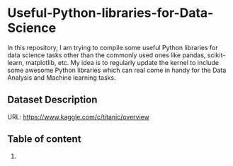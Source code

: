 # Useful-Python-libraries-for-Data-Science
In this repository, I am trying to compile some useful Python libraries for data science tasks other than the commonly used ones like pandas, scikit-learn, matplotlib, etc. My idea is to regularly update the kernel to include some awesome Python libraries which can real come in handy for the Data Analysis and Machine learning tasks.


## Dataset Description
URL: https://www.kaggle.com/c/titanic/overview


## Table of content
1. 
